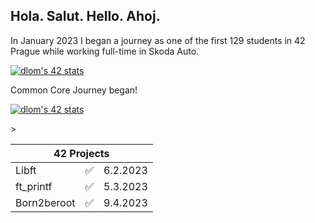 <h2>Hola. Salut. Hello. Ahoj.</h2>
<p>In January 2023 I began a journey as one of the first 129 students in 42 Prague while working full-time in Skoda Auto.</p>
<p><a href="https://github.com/JaeSeoKim/badge42"><img src="https://badge42.vercel.app/api/v2/cldfo3ybd02010fl41k2aj9pc/stats?cursusId=9&coalitionId=287" alt="dlom's 42 stats" /></a></p>
<p>Common Core Journey began!</p>
</p><a href="https://github.com/JaeSeoKim/badge42"><img src="https://badge42.vercel.app/api/v2/cldfo3ybd02010fl41k2aj9pc/stats?cursusId=21&coalitionId=undefined" alt="dlom's 42 stats" /></a></p>

<table>
    <thead>
        <tr>
            <th colspan="3">42 Projects</th>
        </tr>
    </thead>
    <tbody>
        >
      <tr>
            <td>Libft</td>
            <td>&#9989;</td>
            <td>6.2.2023</td>
      </tr>
      <tr>
            <td>ft_printf</td>
            <td>&#9989;</td>
            <td>5.3.2023</td>
      </tr>
      <tr>
            <td>Born2beroot</td>
            <td>&#9989;</td>
            <td>9.4.2023</td>
      </tr>
</table>
